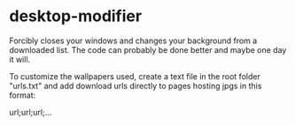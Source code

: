 # desktop-modifier
Forcibly closes your windows and changes your background from a downloaded list. The code can probably be done better and maybe one day
it will.

To customize the wallpapers used, create a text file in the root folder "urls.txt" and add download urls directly to pages hosting jpgs
in this format:

url;url;url;...
